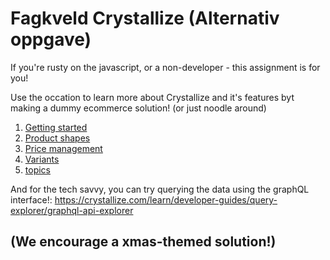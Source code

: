 # Fagkveld Crystallize (Alternativ oppgave)

If you're rusty on the javascript, or a non-developer - this assignment is for you!

Use the occation to learn more about Crystallize and it's features byt making a dummy ecommerce solution! (or just noodle around)

1. [Getting started](https://crystallize.com/learn/user-guides/getting-started/creating-a-tenant)
2. [Product shapes](https://crystallize.com/learn/user-guides/shapes)
3. [Price management](https://crystallize.com/learn/user-guides/getting-started/price-lists)
4. [Variants](https://crystallize.com/learn/concepts/pim/product-variant)
5. [topics](https://crystallize.com/learn/concepts/pim/topic-map)


And for the tech savvy, you can try querying the data using the graphQL interface!: https://crystallize.com/learn/developer-guides/query-explorer/graphql-api-explorer


## (We encourage a xmas-themed solution!)
